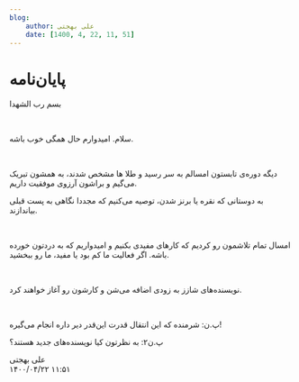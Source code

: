 ```yaml
---
blog:
    author: علی بهجتی
    date: [1400, 4, 22, 11, 51]
---
```

# پایان‌نامه

<div class="cnt">
<p>بسم رب الشهدا</p>
<p><br/></p>
<p>سلام. امیدوارم حال همگی خوب باشه.</p>
<p><br/></p>
<p>دیگه دوره‌ی تابستون امسالم به سر رسید و طلا ها مشخص شدند، به همشون تبریک می‌گیم و براشون آرزوی موفقیت داریم. </p>
<p>به دوستانی که نقره یا برنز شدن، توصیه می‌کنیم که مجددا نگاهی به پست قبلی بیاندازند.</p>
<p><br/></p>
<p>امسال تمام تلاشمون رو کردیم که کارهای مفیدی بکنیم و امیدواریم که به‌ دردتون خورده باشه. اگر فعالیت ما کم بود یا مفید، ما رو ببخشید.</p>
<p><br/></p>
<p>نویسنده‌های شازز به زودی اضافه‌ می‌شن و کارشون رو آغاز خواهند کرد.</p>
<p><br/></p>
<p>پ.ن: شرمنده که این انتقال قدرت این‌قدر دیر داره انجام می‌گیره!</p>
<p>پ.ن۲: به نظرتون کیا نویسنده‌های جدید هستند؟ <br/></p>
</div>

<div class="blog-info">
    <div class="blog-author">علی بهجتی</div>
    <div class="blog-date">۱۴۰۰/۰۴/۲۲ ۱۱:۵۱</div>
</div>

